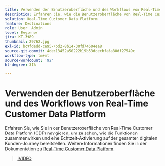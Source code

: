 ```yaml
---
title: Verwenden der Benutzeroberfläche und des Workflows von Real-Time Customer Data Platform
description: Erfahren Sie, wie die Benutzeroberfläche von Real-Time Customer Data Platform (CDP) verwendet wird und wie ihre Funktionen die Echtzeit-Aktivierung der gesamten digitalen Customer Journey ermöglichen.
solution: Real-Time Customer Data Platform
feature: Destinations
role: User, Admin
level: Beginner
jira: KT-3989
thumbnail: 29762.jpg
exl-id: bc9fdedd-ce95-4bd2-8b14-30fd74604ea8
source-git-commit: 4ded13452a50222b19b53dcecbfa6a80df27549c
workflow-type: tm+mt
source-wordcount: '92'
ht-degree: 31%

---
```


# Verwenden der Benutzeroberfläche und des Workflows von Real-Time Customer Data Platform

Erfahren Sie, wie Sie in der Benutzeroberfläche von Real-Time Customer Data Platform (CDP) navigieren, um zu sehen, wie die Funktionen zusammenwirken und eine Echtzeit-Aktivierung auf der gesamten digitalen Kunden-Journey bereitstellen. Weitere Informationen finden Sie in der Dokumentation zu [Real-Time Customer Data Platform](https://experienceleague.adobe.com/docs/experience-platform/rtcdp/overview.html?lang=de).

>[!VIDEO](https://video.tv.adobe.com/v/29762?learn=on&enablevpops)
